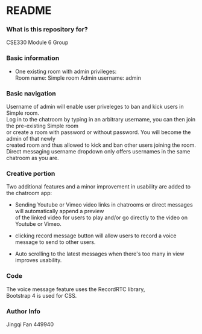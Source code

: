 # README #

### What is this repository for? ###
CSE330 Module 6 Group
### Basic information ###
* One existing room with admin privileges:  
Room name: Simple room
Admin username: admin
### Basic navigation ###
Username of admin will enable user priveleges to ban and kick users in Simple room.  
Log in to the chatroom by typing in an arbitrary username, you can then join the pre-existing Simple room  
or create a room with password or without password. You will become the admin of that newly  
created room and thus allowed to kick and ban other users joining the room.  
Direct messaging username dropdown only offers usernames in the same chatroom as you are.  
### Creative portion ###
Two additional features and a minor improvement in usability are added to the chatroom app:  

* Sending Youtube or Vimeo video links in chatrooms or direct messages will automatically append a preview   
of the linked video for users to play and/or go directly to the video on Youtube or Vimeo.

* clicking record message button will allow users to record a voice message to send to other users.  

* Auto scrolling to the latest messages when there's too many in view improves usability.

### Code ###
The voice message feature uses the RecordRTC library,  
Bootstrap 4 is used for CSS.

### Author Info ###
Jingqi Fan 449940  